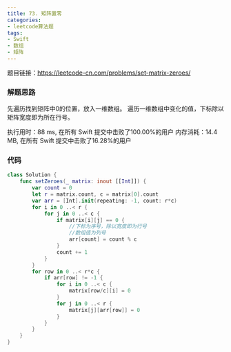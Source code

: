 ```yaml
---
title: 73. 矩阵置零
categories:
- leetcode算法题
tags:
- Swift
- 数组
- 矩阵
--- 
```

题目链接：https://leetcode-cn.com/problems/set-matrix-zeroes/

### 解题思路

先遍历找到矩阵中0的位置，放入一维数组。
遍历一维数组中变化的值，下标除以矩阵宽度即为所在行号。

执行用时：88 ms, 在所有 Swift 提交中击败了100.00%的用户
内存消耗：14.4 MB, 在所有 Swift 提交中击败了16.28%的用户

### 代码

```swift
class Solution {
    func setZeroes(_ matrix: inout [[Int]]) {
        var count = 0
        let r = matrix.count, c = matrix[0].count
        var arr = [Int].init(repeating: -1, count: r*c)
        for i in 0 ..< r {
            for j in 0 ..< c {
                if matrix[i][j] == 0 {
                    //下标为序号，除以宽度即为行号
                    //数组值为列号
                    arr[count] = count % c
                }
                count += 1
            }
        }
        for row in 0 ..< r*c {
            if arr[row] != -1 {
                for i in 0 ..< c {
                    matrix[row/c][i] = 0
                }
                for j in 0 ..< r {
                    matrix[j][arr[row]] = 0
                }
            }
        }
    }
}
```